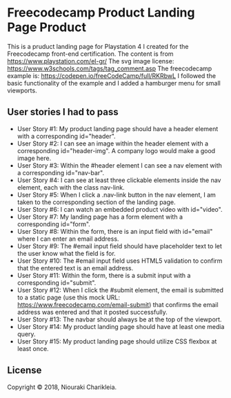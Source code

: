# Freecodecamp Product Landing Page Product

This is a pruduct landing page for Playstation 4 I created for the Freecodecamp front-end certification.
The content is from https://www.playstation.com/el-gr/
The svg image license: https://www.w3schools.com/tags/tag_comment.asp
The freecodecamp example is: https://codepen.io/freeCodeCamp/full/RKRbwL
I followed the basic functionality of the example and I added a hamburger menu for small viewports.

## User stories I had to pass

- User Story #1: My product landing page should have a header element with a corresponding id="header".
- User Story #2: I can see an image within the header element with a corresponding id="header-img". A company logo would make a good image here.
- User Story #3: Within the #header element I can see a nav element with a corresponding id="nav-bar".
- User Story #4: I can see at least three clickable elements inside the nav element, each with the class nav-link.
- User Story #5: When I click a .nav-link button in the nav element, I am taken to the corresponding section of the landing page.
- User Story #6: I can watch an embedded product video with id="video".
- User Story #7: My landing page has a form element with a corresponding id="form".
- User Story #8: Within the form, there is an input field with id="email" where I can enter an email address.
- User Story #9: The #email input field should have placeholder text to let the user know what the field is for.
- User Story #10: The #email input field uses HTML5 validation to confirm that the entered text is an email address.
- User Story #11: Within the form, there is a submit input with a corresponding id="submit".
- User Story #12: When I click the #submit element, the email is submitted to a static page (use this mock URL: https://www.freecodecamp.com/email-submit) that confirms the email address was entered and that it posted successfully.
- User Story #13: The navbar should always be at the top of the viewport.
- User Story #14: My product landing page should have at least one media query.
- User Story #15: My product landing page should utilize CSS flexbox at least once.

## License

Copyright © 2018, Niouraki Charikleia.
